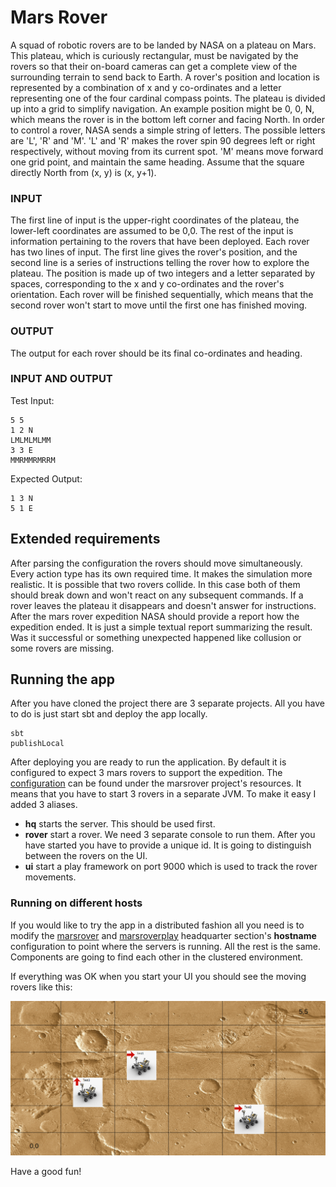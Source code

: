 # Mars Rover #

A squad of robotic rovers are to be landed by NASA on a plateau on Mars.
This plateau, which is curiously rectangular, must be navigated by the
rovers so that their on-board cameras can get a complete view of the
surrounding terrain to send back to Earth.
A rover's position and location is represented by a combination of x and y
co-ordinates and a letter representing one of the four cardinal compass
points. The plateau is divided up into a grid to simplify navigation. An
example position might be 0, 0, N, which means the rover is in the bottom
left corner and facing North.
In order to control a rover, NASA sends a simple string of letters. The
possible letters are 'L', 'R' and 'M'. 'L' and 'R' makes the rover spin 90
degrees left or right respectively, without moving from its current spot.
'M' means move forward one grid point, and maintain the same heading.
Assume that the square directly North from (x, y) is (x, y+1).

### INPUT ###
The first line of input is the upper-right coordinates of the plateau, the
lower-left coordinates are assumed to be 0,0.
The rest of the input is information pertaining to the rovers that have
been deployed. Each rover has two lines of input. The first line gives the
rover's position, and the second line is a series of instructions telling
the rover how to explore the plateau.
The position is made up of two integers and a letter separated by spaces,
corresponding to the x and y co-ordinates and the rover's orientation.
Each rover will be finished sequentially, which means that the second rover
won't start to move until the first one has finished moving.

### OUTPUT ###
The output for each rover should be its final co-ordinates and heading.

### INPUT AND OUTPUT ###
Test Input:
```
5 5
1 2 N
LMLMLMLMM
3 3 E
MMRMMRMRRM
```

Expected Output:
```
1 3 N
5 1 E
```

## Extended requirements ##

After parsing the configuration the rovers should move simultaneously.
Every action type has its own required time. It makes the simulation more realistic.
It is possible that two rovers collide. In this case both of them should break down and won't react on any subsequent commands.
If a rover leaves the plateau it disappears and doesn't answer for instructions.
After the mars rover expedition NASA should provide a report how the expedition ended. It is just a simple textual report summarizing the result. Was it successful or something unexpected happened like collusion or some rovers are missing.

## Running the app ##

After you have cloned the project there are 3 separate projects. All you have to do is just start sbt and deploy the app locally.
```
sbt
publishLocal
```

After deploying you are ready to run the application. By default it is configured to expect 3 mars rovers to support the expedition. The [configuration](marsrover/src/main/resources/input.txt) can be found under the marsrover project's resources.
It means that you have to start 3 rovers in a separate JVM. To make it easy I added 3 aliases.
- **hq** starts the server. This should be used first.
- **rover** start a rover. We need 3 separate console to run them. After you have started you have to provide a unique id. It is going to distinguish between the rovers on the UI.
- **ui** start a play framework on port 9000 which is used to track the rover movements.

### Running on different hosts ###

If you would like to try the app in a distributed fashion all you need is to modify the [marsrover](marsrover/src/main/resources/application.conf) and [marsroverplay](marsroverplay/conf/application.conf) headquarter section's **hostname** configuration to point where the servers is running. All the rest is the same.
Components are going to find each other in the clustered environment.

If everything was OK when you start your UI you should see the moving rovers like this:

![Alt text](screenshot.png?raw=true "Running rovers")

Have a good fun!






